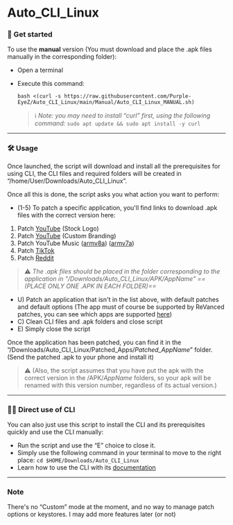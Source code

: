 # Auto_CLI_Linux

### 🚀 Get started

To use the **manual** version (You must download and place the .apk files manually in the corresponding folder):

- Open a terminal
- Execute this command:

    ```
    bash <(curl -s https://raw.githubusercontent.com/Purple-EyeZ/Auto_CLI_Linux/main/Manual/Auto_CLI_Linux_MANUAL.sh)
    ```
    
    >ℹ️ *Note: you may need to install “curl” first, using the following command:*
    `sudo apt update && sudo apt install -y curl`
---
### 🛠️ Usage

Once launched, the script will download and install all the prerequisites for using CLI, the CLI files and required folders will be created in “/home/User/Downloads/Auto_CLI_Linux”.

Once all this is done, the script asks you what action you want to perform:

 - (1-5) To patch a specific application, you'll find links to download .apk files with the correct version here:
 1. Patch [YouTube](https://www.apkmirror.com/apk/google-inc/youtube/youtube-19-16-39-release/youtube-19-16-39-android-apk-download/) (Stock Logo)
 2. Patch [YouTube](https://www.apkmirror.com/apk/google-inc/youtube/youtube-19-16-39-release/youtube-19-16-39-android-apk-download/) (Custom Branding)
 3. Patch YouTube Music ([armv8a](https://www.apkmirror.com/apk/google-inc/youtube-music/youtube-music-7-03-52-release/youtube-music-7-03-52-android-apk-download/)) ([armv7a](https://www.apkmirror.com/apk/google-inc/youtube-music/youtube-music-7-03-52-release/youtube-music-7-03-52-2-android-apk-download/))
 4. Patch [TikTok](https://www.apkmirror.com/apk/tiktok-pte-ltd/tik-tok-including-musical-ly/tik-tok-including-musical-ly-32-5-3-release/tiktok-32-5-3-4-android-apk-download/)
 5. Patch [Reddit](https://www.apkmirror.com/apk/redditinc/reddit/reddit-2024-17-0-release/reddit-2024-17-0-2-android-apk-download/)
 
 > ⚠️ *The .apk files should be placed in the folder corresponding to the application in "/Downloads/Auto_CLI_Linux/APK/AppName" ==(PLACE ONLY ONE .APK IN EACH FOLDER)==*

- U) Patch an application that isn't in the list above, with default patches and default options (The app must of course be supported by ReVanced patches, you can see which apps are supported [here](https://revanced.app/patches))
- C) Clean CLI files and .apk folders and close script
- E) Simply close the script

Once the application has been patched, you can find it in the “/Downloads/Auto_CLI_Linux/Patched_Apps/*Patched_AppName*” folder. (Send the patched .apk to your phone and install it)

> ⚠️ (Also, the script assumes that you have put the apk with the correct version in the /APK/*AppName* folders, so your apk will be renamed with this version number, regardless of its actual version.)

---
### 👨‍💻 Direct use of CLI

You can also just use this script to install the CLI and its prerequisites quickly and use the CLI manually:

- Run the script and use the “E” choice to close it.
- Simply use the following command in your terminal to move to the right place: `cd $HOME/Downloads/Auto_CLI_Linux`
- Learn how to use the CLI with its [documentation](https://github.com/ReVanced/revanced-cli/tree/main/docs)

---

### Note
There's no “Custom” mode at the moment, and no way to manage patch options or keystores. I may add more features later (or not)
